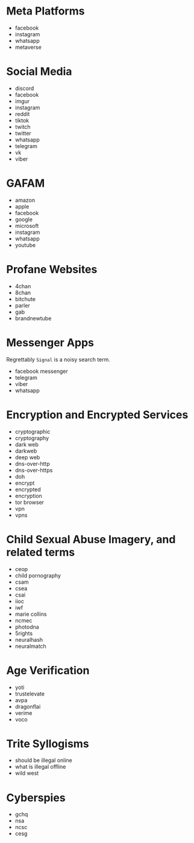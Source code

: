 # Meta Platforms

* facebook
* instagram
* whatsapp
* metaverse

# Social Media

* discord
* facebook
* imgur
* instagram
* reddit
* tiktok
* twitch
* twitter
* whatsapp
* telegram
* vk
* viber

# GAFAM

* amazon
* apple
* facebook
* google
* microsoft
* instagram
* whatsapp
* youtube

# Profane Websites

* 4chan
* 8chan
* bitchute
* parler
* gab
* brandnewtube

# Messenger Apps

Regrettably `Signal` is a noisy search term.

* facebook messenger
* telegram
* viber
* whatsapp

# Encryption and Encrypted Services

* cryptographic
* cryptography
* dark web
* darkweb
* deep web
* dns-over-http
* dns-over-https
* doh
* encrypt
* encrypted
* encryption
* tor browser
* vpn
* vpns

# Child Sexual Abuse Imagery, and related terms

* ceop
* child pornography
* csam
* csea
* csai
* iioc
* iwf
* marie collins
* ncmec
* photodna
* 5rights
* neuralhash
* neuralmatch

# Age Verification

* yoti
* trustelevate
* avpa
* dragonflai
* verime
* voco

# Trite Syllogisms

* should be illegal online
* what is illegal offline
* wild west

# Cyberspies

* gchq
* nsa
* ncsc
* cesg
